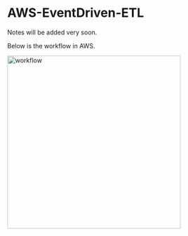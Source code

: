 # AWS-EventDriven-ETL

Notes will be added very soon.

Below is the workflow in AWS.

<img width="395" alt="workflow" src="https://github.com/user-attachments/assets/4d57738f-7e7b-43d4-9493-1e39c1920732">
